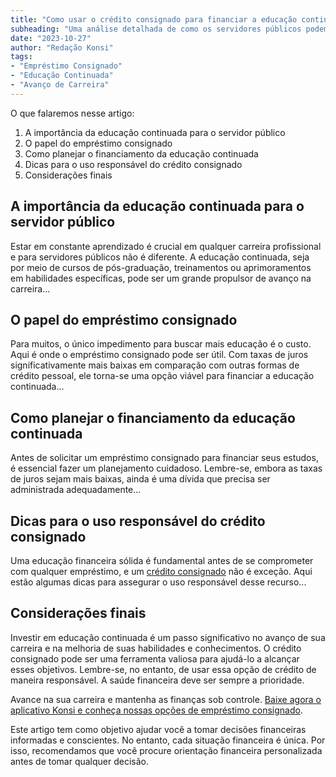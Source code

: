 ```yaml
---
title: "Como usar o crédito consignado para financiar a educação continuada"
subheading: "Uma análise detalhada de como os servidores públicos podem usar o empréstimo consignado para financiar a educação contínua e acelerar o avanço na carreira."
date: "2023-10-27"
author: "Redação Konsi"
tags:
- "Empréstimo Consignado"
- "Educação Continuada"
- "Avanço de Carreira"
---
```


O que falaremos nesse artigo:
1. A importância da educação continuada para o servidor público
2. O papel do empréstimo consignado
3. Como planejar o financiamento da educação continuada
4. Dicas para o uso responsável do crédito consignado
5. Considerações finais

## A importância da educação continuada para o servidor público

Estar em constante aprendizado é crucial em qualquer carreira profissional e para servidores públicos não é diferente. A educação continuada, seja por meio de cursos de pós-graduação, treinamentos ou aprimoramentos em habilidades específicas, pode ser um grande propulsor de avanço na carreira...

## O papel do empréstimo consignado

Para muitos, o único impedimento para buscar mais educação é o custo. Aqui é onde o empréstimo consignado pode ser útil. Com taxas de juros significativamente mais baixas em comparação com outras formas de crédito pessoal, ele torna-se uma opção viável para financiar a educação continuada...

## Como planejar o financiamento da educação continuada

Antes de solicitar um empréstimo consignado para financiar seus estudos, é essencial fazer um planejamento cuidadoso. Lembre-se, embora as taxas de juros sejam mais baixas, ainda é uma dívida que precisa ser administrada adequadamente...

## Dicas para o uso responsável do crédito consignado

Uma educação financeira sólida é fundamental antes de se comprometer com qualquer empréstimo, e um [crédito consignado](https://konsi.com.br/postagens/o-guia-definitivo-sobre-crdito-consignado-para-servidor-pblico-novato) não é exceção. Aqui estão algumas dicas para assegurar o uso responsável desse recurso...

## Considerações finais

Investir em educação continuada é um passo significativo no avanço de sua carreira e na melhoria de suas habilidades e conhecimentos. O crédito consignado pode ser uma ferramenta valiosa para ajudá-lo a alcançar esses objetivos. Lembre-se, no entanto, de usar essa opção de crédito de maneira responsável. A saúde financeira deve ser sempre a prioridade.

Avance na sua carreira e mantenha as finanças sob controle. [Baixe agora o aplicativo Konsi e conheça nossas opções de empréstimo consignado](https://konsi.com.br/download-app).


Este artigo tem como objetivo ajudar você a tomar decisões financeiras informadas e conscientes. No entanto, cada situação financeira é única. Por isso, recomendamos que você procure orientação financeira personalizada antes de tomar qualquer decisão.